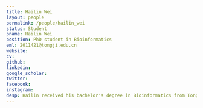 ```yaml
---
title: Hailin Wei
layout: people
permalink: /people/hailin_wei
status: Student
pname: Hailin Wei
position: PhD student in Bioinformatics
eml: 2011421@tongji.edu.cn
website: 
cv: 
github: 
linkedin:
google_scholar: 
twitter: 
facebook: 
instagram:
desp: Hailin received his bachelor's degree in Bioinformatics from Tongji University in 2020. His research focuses on modeling gene regulation and perturbation efficiency from single-cell CRISPR screens data. Recently, he is working on developing a universal pipeline to analyze single-cell CRISPR screens data.
---
```

